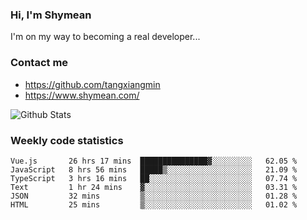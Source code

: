 ### Hi, I'm Shymean

I'm on my way to becoming a real developer...

### Contact me

- <https://github.com/tangxiangmin>
- <https://www.shymean.com/>

![Github Stats](https://github-readme-stats.vercel.app/api?username=tangxiangmin&show_icons=true&theme=dark)


###  Weekly code statistics

<!--START_SECTION:waka-->

```text
Vue.js       26 hrs 17 mins  ███████████████▓░░░░░░░░░   62.05 %
JavaScript   8 hrs 56 mins   █████▒░░░░░░░░░░░░░░░░░░░   21.09 %
TypeScript   3 hrs 16 mins   ██░░░░░░░░░░░░░░░░░░░░░░░   07.74 %
Text         1 hr 24 mins    ▓░░░░░░░░░░░░░░░░░░░░░░░░   03.31 %
JSON         32 mins         ▒░░░░░░░░░░░░░░░░░░░░░░░░   01.28 %
HTML         25 mins         ▒░░░░░░░░░░░░░░░░░░░░░░░░   01.02 %
```

<!--END_SECTION:waka-->